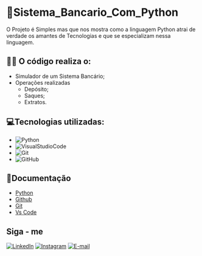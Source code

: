 # 🏦Sistema_Bancario_Com_Python
O Projeto é Simples mas que nos mostra como a linguagem Python atrai de verdade os amantes de Tecnologias e que se especializam nessa linguagem.

## 👨‍💻 O código realiza o:
 - Simulador de um Sistema Bancário;
 - Operações realizadas
     -  Depósito;
     -  Saques;
     -  Extratos.

## 💻Tecnologias utilizadas:
- ![Python](https://img.shields.io/badge/Python-000?style=for-the-badge&logo=python&logoColor=E94D5F)
- ![VisualStudioCode](https://img.shields.io/badge/VisualStudioCode-000?style=for-the-badge&logo=visualstudiocodet&logoColor=E94D5F)
- ![Git](https://img.shields.io/badge/Git-000?style=for-the-badge&logo=git&logoColor=E94D5F)
- ![GitHub](https://img.shields.io/badge/GitHub-000?style=for-the-badge&logo=github&logoColor=30A3DC)

## 📁Documentação
- [Python](https://docs.python.org/3/)
- [Github](https://docs.github.com/pt)
- [Git](https://git-scm.com/doc)
- [Vs Code](https://code.visualstudio.com/docs)

## Siga - me
[![LinkedIn](https://img.shields.io/badge/-LinkedIn-000?style=for-the-badge&logo=linkedin&logoColor=30A3DC)](https://www.linkedin.com/in/jefferson-christhopher-jimenez-ribeiro-296894153/)
[![Instagram](https://img.shields.io/badge/-Instagram-000?style=for-the-badge&logo=instagram&logoColor=30A3DC)](https://www.instagram.com/jeffers.jimenez)
[![E-mail](https://img.shields.io/badge/-Email-000?style=for-the-badge&logo=gmail&logoColor=E94D5F)](mailto:jeffersonjimenezump@gmail.com)
